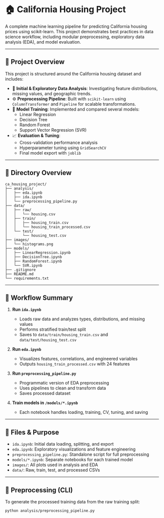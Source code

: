 # 🏠 California Housing Project

A complete machine learning pipeline for predicting California housing prices using scikit-learn. This project demonstrates best practices in data science workflow, including modular preprocessing, exploratory data analysis (EDA), and model evaluation.

---

## 🧠 Project Overview

This project is structured around the California housing dataset and includes:

- 🧹 **Initial & Exploratory Data Analysis**: Investigating feature distributions, missing values, and geographic trends.
- ⚙️ **Preprocessing Pipeline**: Built with `scikit-learn` using `ColumnTransformer` and `Pipeline` for scalable transformations.
- 🤖 **Model Training**: Implemented and compared several models:
  - Linear Regression
  - Decision Tree
  - Random Forest
  - Support Vector Regression (SVR)
- 📈 **Evaluation & Tuning**:
  - Cross-validation performance analysis
  - Hyperparameter tuning using `GridSearchCV`
  - Final model export with `joblib`

---

## 📂 Directory Overview

    ca_housing_project/
    ├── analysis/
    │   ├── eda.ipynb
    │   ├── ida.ipynb
    │   └── preprocessing_pipeline.py
    ├── data/
    │   ├── raw/
    │   │   └── housing.csv
    │   ├── train/
    │   │   ├── housing_train.csv
    │   │   └── housing_train_processed.csv
    │   └── test/
    │       └── housing_test.csv
    ├── images/
    │   └── histograms.png
    ├── models/
    │   ├── LinearRegression.ipynb
    │   ├── DecisionTree.ipynb
    │   ├── RandomForest.ipynb
    │   └── SVR.ipynb
    ├── .gitignore
    ├── README.md
    └── requirements.txt

---

## 🔁 Workflow Summary

1. **Run `ida.ipynb`**  
   - Loads raw data and analyzes types, distributions, and missing values  
   - Performs stratified train/test split  
   - Saves to `data/train/housing_train.csv` and `data/test/housing_test.csv`

2. **Run `eda.ipynb`**  
   - Visualizes features, correlations, and engineered variables  
   - Outputs `housing_train_processed.csv` with 24 features

3. **Run `preprocessing_pipeline.py`**  
   - Programmatic version of EDA preprocessing  
   - Uses pipelines to clean and transform data  
   - Saves processed dataset

4. **Train models in `/models/*.ipynb`**  
   - Each notebook handles loading, training, CV, tuning, and saving

---

## 📂 Files & Purpose

- `ida.ipynb`: Initial data loading, splitting, and export
- `eda.ipynb`: Exploratory visualizations and feature engineering
- `preprocessing_pipeline.py`: Standalone script for full preprocessing
- `models/*.ipynb`: Separate notebooks for each trained model
- `images/`: All plots used in analysis and EDA
- `data/`: Raw, train, test, and processed CSVs

---

## 💾 Preprocessing (CLI)

To generate the processed training data from the raw training split:

    python analysis/preprocessing_pipeline.py
